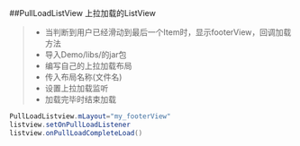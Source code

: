 ##PullLoadListView 上拉加载的ListView
> * 当判断到用户已经滑动到最后一个Item时，显示footerView，回调加载方法
> * 导入Demo/libs/的jar包
> * 编写自己的上拉加载布局
> * 传入布局名称(文件名)
> * 设置上拉加载监听
> * 加载完毕时结束加载

```Java
PullLoadListview.mLayout="my_footerView"
listview.setOnPullLoadListener
listview.onPullLoadCompleteLoad()

